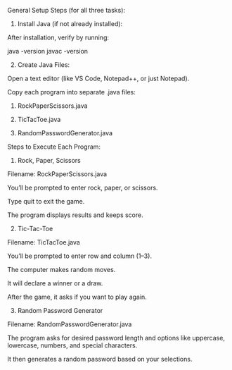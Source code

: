 General Setup Steps (for all three tasks):

1. Install Java (if not already installed):


After installation, verify by running:

java -version
javac -version



2. Create Java Files:

Open a text editor (like VS Code, Notepad++, or just Notepad).

Copy each program into separate .java files:

1) RockPaperScissors.java

2) TicTacToe.java

3) RandomPasswordGenerator.java


Steps to Execute Each Program:

1. Rock, Paper, Scissors

Filename: RockPaperScissors.java


You’ll be prompted to enter rock, paper, or scissors.

Type quit to exit the game.

The program displays results and keeps score.




2. Tic-Tac-Toe

Filename: TicTacToe.java

You’ll be prompted to enter row and column (1–3).

The computer makes random moves.

It will declare a winner or a draw.

After the game, it asks if you want to play again.




3. Random Password Generator

Filename: RandomPasswordGenerator.java

The program asks for desired password length and options like uppercase, lowercase, numbers, and special characters.

It then generates a random password based on your selections.

